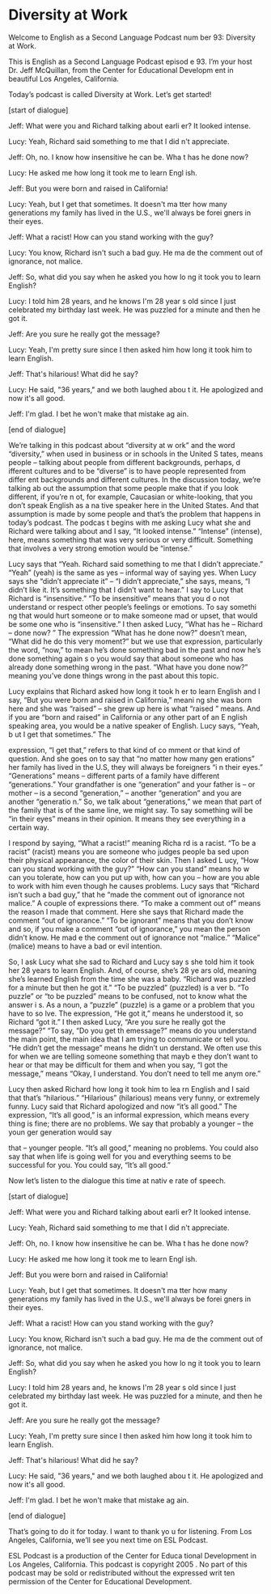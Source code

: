 # Diversity at Work

Welcome to English as a Second Language Podcast num ber 93: Diversity at Work.

This is English as a Second Language Podcast episod e 93. I’m your host Dr. Jeff McQuillan, from the Center for Educational Developm ent in beautiful Los Angeles, California.

Today’s podcast is called Diversity at Work. Let’s get started!

[start of dialogue]

Jeff: What were you and Richard talking about earli er? It looked intense.

Lucy: Yeah, Richard said something to me that I did n't appreciate.

Jeff: Oh, no. I know how insensitive he can be. Wha t has he done now?

Lucy: He asked me how long it took me to learn Engl ish.

Jeff: But you were born and raised in California!

Lucy: Yeah, but I get that sometimes. It doesn't ma tter how many generations my family has lived in the U.S., we'll always be forei gners in their eyes.

Jeff: What a racist! How can you stand working with  the guy?

Lucy: You know, Richard isn't such a bad guy. He ma de the comment out of ignorance, not malice.

Jeff: So, what did you say when he asked you how lo ng it took you to learn English?

Lucy: I told him 28 years, and he knows I'm 28 year s old since I just celebrated my birthday last week. He was puzzled for a minute and then he got it.

Jeff: Are you sure he really got the message?

Lucy: Yeah, I'm pretty sure since I then asked him how long it took him to learn English.

 Jeff: That's hilarious! What did he say?

Lucy: He said, "36 years," and we both laughed abou t it. He apologized and now it's all good.

Jeff: I'm glad. I bet he won't make that mistake ag ain.

[end of dialogue]

We’re talking in this podcast about “diversity at w ork” and the word “diversity,” when used in business or in schools in the United S tates, means people – talking about people from different backgrounds, perhaps, d ifferent cultures and to be “diverse” is to have people represented from differ ent backgrounds and different cultures. In the discussion today, we’re talking ab out the assumption that some people make that if you look different, if you’re n ot, for example, Caucasian or white-looking, that you don’t speak English as a na tive speaker here in the United States. And that assumption is made by some people and that’s the problem that happens in today’s podcast. The podcas t begins with me asking Lucy what she and Richard were talking about and I say, “It looked intense.” “Intense” (intense), here, means something that was  very serious or very difficult. Something that involves a very strong emotion would  be “intense.”

Lucy says that “Yeah. Richard said something to me that I didn’t appreciate.” “Yeah” (yeah) is the same as yes – informal way of saying yes. When Lucy says she “didn’t appreciate it” – “I didn’t appreciate,”  she says, means, “I didn’t like it. It’s something that I didn’t want to hear.” I say to Lucy that Richard is “insensitive.” “To be insensitive” means that you d o not understand or respect other people’s feelings or emotions. To say somethi ng that would hurt someone or to make someone mad or upset, that would be some one who is “insensitive.” I then asked Lucy, “What has he – Richard – done now? ” The expression “What has he done now?” doesn’t mean, “What did he do this very moment?” but we use that expression, particularly the word, “now,” to mean he’s done something bad in the past and now he’s done something again s o you would say that about someone who has already done something wrong in the  past. “What have you done now?” meaning you’ve done things wrong in the past about this topic.

Lucy explains that Richard asked how long it took h er to learn English and I say, “But you were born and raised in California,” meani ng she was born here and she was “raised” – she grew up here is what “raised ” means. And if you are “born and raised” in California or any other part of an E nglish speaking area, you would be a native speaker of English. Lucy says, “Yeah, b ut I get that sometimes.” The

expression, “I get that,” refers to that kind of co mment or that kind of question. And she goes on to say that “no matter how many gen erations” her family has lived in the U.S, they will always be foreigners “i n their eyes.” “Generations” means – different parts of a family have different “generations.” Your grandfather is one “generation” and your father is – or mother – is a second “generation,” – another “generation” and you are another “generatio n.” So, we talk about “generations,” we mean that part of the family that  is of the same line, we might say. To say something will be “in their eyes” means  in their opinion. It means they see everything in a certain way.

I respond by saying, “What a racist!” meaning Richa rd is a racist. “To be a racist” (racist) means you are someone who judges people ba sed upon their physical appearance, the color of their skin. Then I asked L ucy, “How can you stand working with the guy?” “How can you stand” means ho w can you tolerate, how can you put up with, how can you – how are you able  to work with him even though he causes problems. Lucy says that “Richard isn’t such a bad guy,” that he “made the comment out of ignorance not malice.” A couple of expressions there. “To make a comment out of” means the reason I made that comment. Here she says that Richard made the comment “out of  ignorance.” “To be ignorant” means that you don’t know and so, if you make a comment “out of ignorance,” you mean the person didn’t know. He mad e the comment out of ignorance not “malice.” “Malice” (malice) means to have a bad or evil intention.

So, I ask Lucy what she sad to Richard and Lucy say s she told him it took her 28 years to learn English. And, of course, she’s 28 ye ars old, meaning she’s learned English from the time she was a baby. “Richard was puzzled for a minute but then he got it.” “To be puzzled” (puzzled) is a ver b. “To puzzle” or “to be puzzled” means to be confused, not to know what the answer i s. As a noun, a “puzzle” (puzzle) is a game or a problem that you have to so lve. The expression, “He got it,” means he understood it, so Richard “got it.” I  then asked Lucy, “Are you sure he really got the message?” “To say, “Do you get th emessage?” means do you understand the main point, the main idea that I am trying to communicate or tell you. “He didn’t get the message” means he didn’t un derstand. We often use this for when we are telling someone something that mayb e they don’t want to hear or that may be difficult for them and when you say,  “I got the message,” means “Okay, I understand. You don’t need to tell me anym ore.”

Lucy then asked Richard how long it took him to lea rn English and I said that that’s “hilarious.” “Hilarious” (hilarious) means very funny, or extremely funny. Lucy said that Richard apologized and now “it’s all  good.” The expression, “It’s all good,” is an informal expression, which means every thing is fine; there are no problems. We say that probably a younger – the youn ger generation would say

that – younger people. “It’s all good,” meaning no problems. You could also say that when life is going well for you and everything  seems to be successful for you. You could say, “It’s all good.”

Now let’s listen to the dialogue this time at nativ e rate of speech.

[start of dialogue]

Jeff: What were you and Richard talking about earli er? It looked intense.

Lucy: Yeah, Richard said something to me that I did n't appreciate.

Jeff: Oh, no. I know how insensitive he can be. Wha t has he done now?

Lucy: He asked me how long it took me to learn Engl ish.

Jeff: But you were born and raised in California!

Lucy: Yeah, but I get that sometimes. It doesn't ma tter how many generations my family has lived in the U.S., we'll always be forei gners in their eyes.

Jeff: What a racist! How can you stand working with  the guy?

Lucy: You know, Richard isn't such a bad guy. He ma de the comment out of ignorance, not malice.

Jeff: So, what did you say when he asked you how lo ng it took you to learn English?

Lucy: I told him 28 years and, he knows I'm 28 year s old since I just celebrated my birthday last week. He was puzzled for a minute,  and then he got it.

Jeff: Are you sure he really got the message?

Lucy: Yeah, I'm pretty sure since I then asked him how long it took him to learn English.

Jeff: That's hilarious! What did he say?

Lucy: He said, "36 years," and we both laughed abou t it. He apologized and now it's all good.

 Jeff: I'm glad. I bet he won't make that mistake ag ain.

[end of dialogue]

That’s going to do it for today. I want to thank yo u for listening. From Los Angeles, California, we’ll see you next time on ESL  Podcast.

ESL Podcast is a production of the Center for Educa tional Development in Los Angeles, California. This podcast is copyright 2005 . No part of this podcast may be sold or redistributed without the expressed writ ten permission of the Center for Educational Development.

